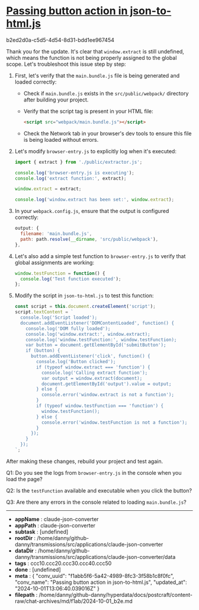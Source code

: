 # [Passing button action in json-to-html.js](https://claude.ai/chat/f1abb5f6-5a42-4989-8fc3-3f58b1c8f0fc)

b2ed2d0a-c5d5-4d54-8d31-bdd1ee967454

 Thank you for the update. It's clear that `window.extract` is still undefined, which means the function is not being properly assigned to the global scope. Let's troubleshoot this issue step by step:

1. First, let's verify that the `main.bundle.js` file is being generated and loaded correctly:

   - Check if `main.bundle.js` exists in the `src/public/webpack/` directory after building your project.
   - Verify that the script tag is present in your HTML file:

     ```html
     <script src="webpack/main.bundle.js"></script>
     ```

   - Check the Network tab in your browser's dev tools to ensure this file is being loaded without errors.

2. Let's modify `browser-entry.js` to explicitly log when it's executed:

   ```javascript
   import { extract } from './public/extractor.js';

   console.log('browser-entry.js is executing');
   console.log('extract function:', extract);

   window.extract = extract;

   console.log('window.extract has been set:', window.extract);
   ```

3. In your `webpack.config.js`, ensure that the output is configured correctly:

   ```javascript
   output: {
     filename: 'main.bundle.js',
     path: path.resolve(__dirname, 'src/public/webpack'),
   },
   ```

4. Let's also add a simple test function to `browser-entry.js` to verify that global assignments are working:

   ```javascript
   window.testFunction = function() {
     console.log('Test function executed');
   };
   ```

5. Modify the script in `json-to-html.js` to test this function:

   ```javascript
   const script = this.document.createElement('script');
   script.textContent = `
     console.log('Script loaded');
     document.addEventListener('DOMContentLoaded', function() {
       console.log('DOM fully loaded');
       console.log('window.extract:', window.extract);
       console.log('window.testFunction:', window.testFunction);
       var button = document.getElementById('submitButton');
       if (button) {
         button.addEventListener('click', function() {
           console.log('Button clicked');
           if (typeof window.extract === 'function') {
             console.log('Calling extract function');
             var output = window.extract(document);
             document.getElementById('output').value = output;
           } else {
             console.error('window.extract is not a function');
           }
           if (typeof window.testFunction === 'function') {
             window.testFunction();
           } else {
             console.error('window.testFunction is not a function');
           }
         });
       }
     });
   `;
   ```

After making these changes, rebuild your project and test again. 

Q1: Do you see the logs from `browser-entry.js` in the console when you load the page?

Q2: Is the `testFunction` available and executable when you click the button?

Q3: Are there any errors in the console related to loading `main.bundle.js`?

---

* **appName** : claude-json-converter
* **appPath** : claude-json-converter
* **subtask** : [undefined]
* **rootDir** : /home/danny/github-danny/transmissions/src/applications/claude-json-converter
* **dataDir** : /home/danny/github-danny/transmissions/src/applications/claude-json-converter/data
* **tags** : ccc10.ccc20.ccc30.ccc40.ccc50
* **done** : [undefined]
* **meta** : {
  "conv_uuid": "f1abb5f6-5a42-4989-8fc3-3f58b1c8f0fc",
  "conv_name": "Passing button action in json-to-html.js",
  "updated_at": "2024-10-01T13:06:40.039016Z"
}
* **filepath** : /home/danny/github-danny/hyperdata/docs/postcraft/content-raw/chat-archives/md/f1ab/2024-10-01_b2e.md